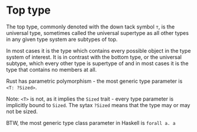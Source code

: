 # Top type

The top type, commonly denoted with the down tack symbol `⊤`, is the universal type, sometimes called the universal supertype as all other types in any given type system are subtypes of top.

In most cases it is the type which contains every possible object in the type system of interest. It is in contrast with the bottom type, or the universal subtype, which every other type is supertype of and in most cases it is the type that contains no members at all.

Rust has parametric polymorphism - the most generic type parameter is  
`<T: ?Sized>`.

Note: `<T>` is not, as it implies the `Sized` trait - every type parameter is implicitly bound to `Sized`. The sytax `?Sized` means that the type may or may not be sized.

BTW, the most generic type class parameter in Haskell is `forall a. a`
